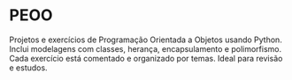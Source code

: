 # PEOO
Projetos e exercícios de Programação Orientada a Objetos usando Python. Inclui modelagens com classes, herança, encapsulamento e polimorfismo.
Cada exercício está comentado e organizado por temas. Ideal para revisão e estudos.
